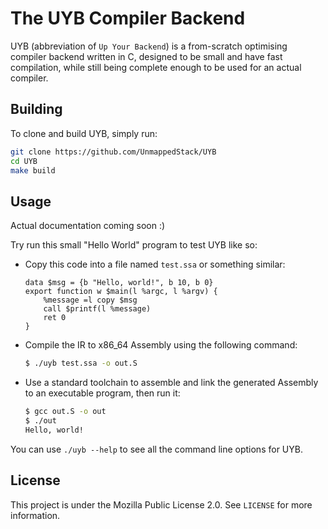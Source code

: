 # The UYB Compiler Backend

UYB (abbreviation of `Up Your Backend`) is a from-scratch optimising compiler backend written in C, designed to be small and have fast compilation, while still being complete enough to be used for an actual compiler.

## Building
To clone and build UYB, simply run:
```sh
git clone https://github.com/UnmappedStack/UYB
cd UYB
make build
```

## Usage
Actual documentation coming soon :)

Try run this small "Hello World" program to test UYB like so:
- Copy this code into a file named `test.ssa` or something similar:
    ```
    data $msg = {b "Hello, world!", b 10, b 0}
    export function w $main(l %argc, l %argv) {
        %message =l copy $msg
        call $printf(l %message)
        ret 0
    }
    ```
- Compile the IR to x86_64 Assembly using the following command:
    ```sh
    $ ./uyb test.ssa -o out.S
    ```
- Use a standard toolchain to assemble and link the generated Assembly to an executable program, then run it:
    ```sh
    $ gcc out.S -o out
    $ ./out
    Hello, world!
    ```

You can use `./uyb --help` to see all the command line options for UYB.

## License
This project is under the Mozilla Public License 2.0. See `LICENSE` for more information.
